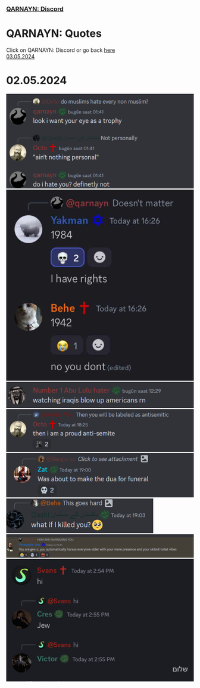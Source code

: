 <link rel="icon" href="https://demerci.github.io/qarnayn/favicon.ico">

### [QARNAYN: Discord](https://dhulqarnayn.github.io/qarnayn/DISCORD.html)

# QARNAYN: Quotes
Click on QARNAYN: Discord or go back [here](https://dhulqarnayn.github.io/qarnayn/DISCORD.html)    
[03.05.2024](https://dhulqarnayn.github.io/qarnayn/quotes/03052024/03052024.html)

# 02.05.2024
![Quote1](quote1.png)
![Quote2](quotes2.jpg)
![Quote3](quote3.png)
![Quote4](quote4.png)
![Quote5](quote5.png)
![Quote6](quote6.png)
![Quote7](quote7.png)
![Quote8](quote8.jpg)